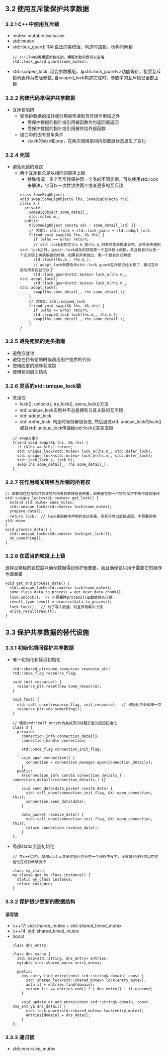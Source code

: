 ## 3.2 使用互斥锁保护共享数据
### 3.2.1 C++中使用互斥锁
- mutex: mutable exclusive
- std::mutex
- std::lock_guard: RAII语法的类模版，构造时加锁，析构时解锁
  ```
  // c++17中的类模版参数推到，模版参数列表可以省略
  std::lock_guard guard(some_mutex);
  ```
- std::scoped_lock: 可变参数模版，与std::lock_guard<>功能等价，接受互斥锁列表作为模版参数, 当scoped_lock构造完成时，参数中的互斥锁已全部上锁
### 3.2.2 构建代码来保护共享数据
- 互斥锁陷阱
  - 受保护数据的指针或引用被传递到互斥锁作用域之外
    - 受保护数据的指针或引用被函数作为返回值返回
    - 受保护数据的指针或引用被传给外部函数
  - 接口中的固有竞争条件
    - stack的size和pop，在两次调用期间内部数据状态发生了变化
### 3.2.4 死锁
- 避免死锁的建议
  - 两个互斥锁总是以相同的顺序上锁
    - 特殊情况：多个互斥锁保护同一个类的不同实例，可以使用std::lock来解决，它可以一次性锁住两个或者更多的互斥锁
    ```
    class SomeBigObject;
    void swap(SomeBigObject& lhs, SomeBigObject& rhs);
    class X {
      private:
        SomeBigObject some_detail_;
        std::mutex m_;
      public:
        X(SomeBigObject const& sd) : some_detail_(sd) {}
        // 方案1: std::lock + std::lock_guard + std::adopt_lock
        friend void swap(X& lhs, X& rhs) {
          if (&lhs == &rhs) return;
          // std::lock去锁住lhs.m_或rhs.m_时有可能会抛出异常，异常会传播到std::lock之外，当std::lock成功的获取第一个互斥锁上的锁，并且档尝试从另一个互斥锁上再获取锁的时候，如果有异常抛出，第一个锁会自动释放
          std::lock(lhs.m_, rhs.m_);
          // adopt_lock参数告诉std::lock_guard互斥锁已经上锁了，接过互斥锁的所有权就可以了
          std::lock_guard<std::mutex> lock_a(lhs.m_, std::adopt_lock);
          std::lock_guard<std::mutex> lock_b(rhs.m_, std::adopt_lock);
          swap(lhs.some_detail_, rhs.some_detail_);
        }
        // 方案2: std::scoped_lock
        friend void swap(X& lhs, X& rhs) {
          if (&lhs == &rhs) return;
          std::scoped_lock lock(lhs.m_, rhs.m_);
          swap(lhs.some_detail_, rhs.some_detail_);
        }
    }
    ```
### 3.2.5 避免死锁的更多指南
- 避免嵌套锁
- 避免在持有锁的时候调用用户提供的代码
- 使用固定的顺序获取锁
- 使用锁的层次结构

### 3.2.6 灵活的std::unique_lock锁
- 灵活性
  - lock(), unlock(), try_lock(), owns_lock()方法
  - std::unique_lock实例并不总是拥有与其关联的互斥锁
  - std::adopt_lock
  - std::defer_lock: 构造时保持解锁状态, 然后通过std::unique_lock的lock()或将std::unique_lock传递给std::lock()来获取锁
  ```
  // swap方案3
  friend void swap(X& lhs, X& rhs) {
    if (&lhs == &rhs) return;
    std::unique_lock<std::mutex> lock_a(lhs.m_, std::defer_lock);
    std::unique_lock<std::mutex> lock_b(rhs.m_, std::defer_lock);
    std::lock(lock_a, lock_b);
    swap(lhs.some_detail_, rhs.some_detail_);
  }
  ```

### 3.2.7 在作用域间转移互斥锁的所有权
```
// 函数锁住互斥锁并将该锁的所有权转移给调用者，调用者在同一个锁的保护下执行其他操作
std::unique_lock<stdL::mutex> get_lock() {
  extend std::mutex some_mutex;
  std::unique_lock<std::mutex> lock(some_mutex);
  prepare_data();
  return lock;  // lock是函数中声明的自动变量，所有它可以直接返回，不需要调用std::move
}
void process_data() {
  std::unique_lock<std::mutex> lock(get_lock());
  do_something();
}
```

### 3.2.8 在适当的粒度上上锁
选择足够粗的锁粒度以确保数据得到保护很重要，而且确保锁只用于需要它的操作也很重要
```
void get_and_process_data() {
  std::unique_lock<std::mutex> lock(some_mutex);
  some_class data_to_process = get_next_data_chunk();
  lock.unlock();  // 不需要跨process()函数锁住互斥锁
  result_type result = process(data_to_process);
  lock.lock();  // 为了写入数据，对互斥锁再次上锁
  write_result(result);
}
```

## 3.3 保护共享数据的替代设施 
### 3.3.1 初始化期间保护共享数据
- 唯一初始化和延迟初始化
  ```
  std::shared_ptr<some_resource> resource_ptr;
  std::once_flag resource_flag;
  
  void init_resource() {
    resource_ptr.reset(new some_resource);
  }
  
  void foo() {
    std::call_once(resource_flag, init_resource);  // 初始化只会调用一次
    resource_ptr->do_something();
  }
  ```
  
  ```
  // 使用std::call_once作为类成员的线程安全的延迟初始化
  class X {
    private:
      connection_info connection_details;
      connection_handle connection;
  
      std::once_flag connection_init_flag;
  
      void open_connection() {
        connection = connection_manager.open(connection_details);
      }
    public:
      X(connection_info const& connection_details_) : connection_details(connection_details_) {}
  
      void send_data(data_packet const& data) {
        std::call_once(connection_init_flag, &X::open_connection, this);
        connection.send_data(data);
      } 
  
      data_packet receive_data() {
        std::call_once(connection_init_flag, &X::open_connection, this);
        return connection.receive_data();
      }
  };
  ```
- 局部static变量初始化
  ```
  // 在c++11中，局部static变量初始化只会在一个线程中发生，没有其他线程可以在初始化完成前继续执行
  
  class my_class;
  my_class& get_my_class_instance() {
    static my_class instance;
    return instance;
  }
  ```

### 3.3.2 保护很少更新的数据结构
#### 读写锁
- c++17: std::shared_mutex + std::shared_timed_mutex
- c++14: std::shared_timed_mutex
- boost
  ```
  class dns_entry;
  
  class dns_cache {
    std::map<std::string, dns_entry> entries;
    mytable std::shared_mutex entry_mutex;
  
    public:
      dns_entry find_entry(const std::string& domain) const {
        std::shared_lock<std::shared_mutex> lock(entry_mutex);
        auto it = entries.find(domain);
        return (it == entries.end() ? ) dns_entry() : it->second;
      }
  
      void update_or_add_entry(const std::string& domain, const dns_entry& dns_detail) {
        std::lock_guard<std::shared_mutex> lock(entry_mutex);
        entries[domain] = dns_detail;
      }
  };
  ```

### 3.3.3 递归锁
- std::recursive_mutex